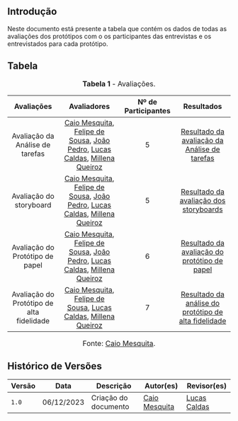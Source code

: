 
## Introdução
Neste documento está presente a tabela que contém os dados de todas as avaliações dos protótipos com o os participantes das entrevistas e os entrevistados para cada protótipo.

## Tabela

<center>

<font size="3"><p style="text-align: center"><b>Tabela 1</b> - Avaliações. </p></font>


|        Avaliações       | Avaliadores   | Nº de Participantes   | Resultados |
| :------------------------------------: | :----: | :------: | :-----: |
| Avaliação da Análise de tarefas |  [Caio Mesquita](https://github.com/Caiomesvie), [Felipe de Sousa](https://github.com/fsousac), [João Pedro](https://github.com/JoosPerro),  [Lucas Caldas](https://github.com/lucascaldasb), [Millena Queiroz](https://github.com/millenaqueiroz)  |  5  | [Resultado da avaliação da Análise de tarefas]()    |
| Avaliação do storyboard |   [Caio Mesquita](https://github.com/Caiomesvie), [Felipe de Sousa](https://github.com/fsousac), [João Pedro](https://github.com/JoosPerro),  [Lucas Caldas](https://github.com/lucascaldasb), [Millena Queiroz](https://github.com/millenaqueiroz)    |  5  |  [Resultado da avaliação dos storyboards]()   |
| Avaliação do Protótipo de papel |  [Caio Mesquita](https://github.com/Caiomesvie), [Felipe de Sousa](https://github.com/fsousac), [João Pedro](https://github.com/JoosPerro),  [Lucas Caldas](https://github.com/lucascaldasb), [Millena Queiroz](https://github.com/millenaqueiroz)     |  6  |  [Resultado da avaliação do protótipo de papel]()   |
| Avaliação do Protótipo de alta fidelidade |   [Caio Mesquita](https://github.com/Caiomesvie), [Felipe de Sousa](https://github.com/fsousac),   [Lucas Caldas](https://github.com/lucascaldasb), [Millena Queiroz](https://github.com/millenaqueiroz)    | 7   |  [Resultado da análise do protótipo de alta fidelidade]()   |

<font size="3"><p style="text-align: center">Fonte: [Caio Mesquita](https://github.com/Caiomesvie).</p></font>

</center>

## Histórico de Versões
| Versão | Data       | Descrição            | Autor(es)                                     | Revisor(es)                                          |
| ------ | ---------- | -------------------- | --------------------------------------------- | ---------------------------------------------------- |
| `1.0`  | 06/12/2023 | Criação do documento | [Caio Mesquita](https://github.com/Caiomesvie) | [Lucas Caldas](https://github.com/lucascaldasb)  | 


